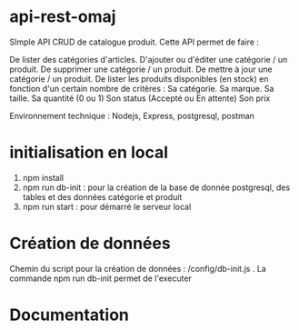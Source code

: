 # api-rest-omaj
SImple API CRUD de catalogue produit. Cette API permet de faire :

  De lister des catégories d'articles. 
  D'ajouter ou d'éditer une catégorie / un produit. 
  De supprimer une catégorie / un produit. 
  De mettre à jour une catégorie / un produit. 
  De lister les produits disponibles (en stock) en fonction d'un certain nombre de critères : 
      Sa catégorie. Sa marque. 
      Sa taille. 
      Sa quantité (0 ou 1) 
      Son status (Accepté ou En attente) 
      Son prix

Environnement technique : Nodejs, Express, postgresql, postman

# initialisation en local

1. npm install
2. npm run db-init : pour la création de la base de donnée postgresql, des tables et des données catégorie et produit
3. npm run start : pour démarré le serveur local

# Création de données

Chemin du script pour la création de données : /config/db-init.js . La commande npm run db-init permet de l'executer

# Documentation
